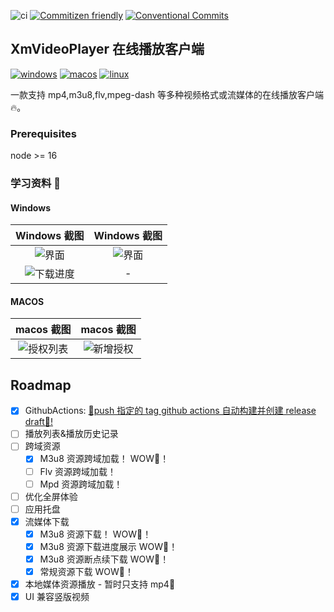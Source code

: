 ![ci](https://img.shields.io/github/workflow/status/singcl/XmVideoPlayer/publish?label=build&logo=github)
[![Commitizen friendly](https://img.shields.io/badge/commitizen-friendly-brightgreen.svg)](http://commitizen.github.io/cz-cli/)
[![Conventional Commits](https://img.shields.io/badge/Conventional%20Commits-1.0.0-%23FE5196?logo=conventionalcommits&logoColor=white)](https://conventionalcommits.org)

## XmVideoPlayer 在线播放客户端

[![windows](https://img.shields.io/badge/Windows-0078D6?style=for-the-badge&logo=windows&logoColor=white)](https://github.com/singcl/XmVideoPlayer/releases)
[![macos](https://img.shields.io/badge/mac%20os-000000?style=for-the-badge&logo=apple&logoColor=white)](https://github.com/singcl/XmVideoPlayer/releases)
[![linux](https://img.shields.io/badge/Linux-FCC624?style=for-the-badge&logo=linux&logoColor=black)](https://github.com/singcl/XmVideoPlayer/releases)

一款支持 mp4,m3u8,flv,mpeg-dash 等多种视频格式或流媒体的在线播放客户端 🔥。

### Prerequisites

node >= 16

### 学习资料 🤩

#### Windows

|                          Windows 截图                           |                        Windows 截图                         |
| :-------------------------------------------------------------: | :---------------------------------------------------------: |
|   ![界面](https://s2.loli.net/2022/09/18/4Yid5Ql81wnV2bU.png)   | ![界面](https://s2.loli.net/2022/09/18/cbzwIdaXvoxWMi9.png) |
| ![下载进度](https://s2.loli.net/2022/10/08/74otrlVCgKR2hfE.png) |                              -                              |

#### MACOS

|                           macos 截图                            |                           macos 截图                            |
| :-------------------------------------------------------------: | :-------------------------------------------------------------: |
| ![授权列表](https://s2.loli.net/2022/10/08/VbsWAty7cxP62vN.jpg) | ![新增授权](https://s2.loli.net/2022/10/08/jvWPs7QMr34KEeY.jpg) |

## Roadmap

- [x] GithubActions: [🥂push 指定的 tag github actions 自动构建并创建 release draft🥂!](https://tauri.app/zh/v1/guides/building/cross-platform)
- [ ] 播放列表&播放历史记录
- [ ] 跨域资源
  - [x] M3u8 资源跨域加载！ WOW🎉！
  - [ ] Flv 资源跨域加载！
  - [ ] Mpd 资源跨域加载！
- [ ] 优化全屏体验
- [ ] 应用托盘
- [x] 流媒体下载
  - [x] M3u8 资源下载！ WOW🎉！
  - [x] M3u8 资源下载进度展示 WOW🎉！
  - [x] M3u8 资源断点续下载 WOW🎉！
  - [x] 常规资源下载 WOW🎉！
- [x] 本地媒体资源播放 - 暂时只支持 mp4🎉
- [x] UI 兼容竖版视频
